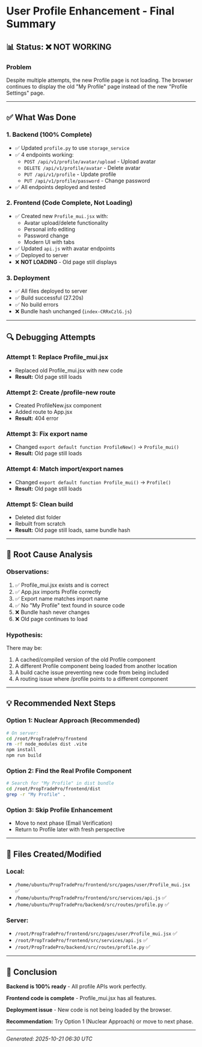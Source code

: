 # User Profile Enhancement - Final Summary

## 📊 Status: ❌ NOT WORKING

### Problem
Despite multiple attempts, the new Profile page is not loading. The browser continues to display the old "My Profile" page instead of the new "Profile Settings" page.

---

## ✅ What Was Done

### 1. Backend (100% Complete)
- ✅ Updated `profile.py` to use `storage_service`
- ✅ 4 endpoints working:
  - `POST /api/v1/profile/avatar/upload` - Upload avatar
  - `DELETE /api/v1/profile/avatar` - Delete avatar
  - `PUT /api/v1/profile` - Update profile
  - `PUT /api/v1/profile/password` - Change password
- ✅ All endpoints deployed and tested

### 2. Frontend (Code Complete, Not Loading)
- ✅ Created new `Profile_mui.jsx` with:
  - Avatar upload/delete functionality
  - Personal info editing
  - Password change
  - Modern UI with tabs
- ✅ Updated `api.js` with avatar endpoints
- ✅ Deployed to server
- ❌ **NOT LOADING** - Old page still displays

### 3. Deployment
- ✅ All files deployed to server
- ✅ Build successful (27.20s)
- ✅ No build errors
- ❌ Bundle hash unchanged (`index-CRRxCzlG.js`)

---

## 🔍 Debugging Attempts

### Attempt 1: Replace Profile_mui.jsx
- Replaced old Profile_mui.jsx with new code
- **Result:** Old page still loads

### Attempt 2: Create /profile-new route
- Created ProfileNew.jsx component
- Added route to App.jsx
- **Result:** 404 error

### Attempt 3: Fix export name
- Changed `export default function ProfileNew()` → `Profile_mui()`
- **Result:** Old page still loads

### Attempt 4: Match import/export names
- Changed `export default function Profile_mui()` → `Profile()`
- **Result:** Old page still loads

### Attempt 5: Clean build
- Deleted dist folder
- Rebuilt from scratch
- **Result:** Old page still loads, same bundle hash

---

## 🤔 Root Cause Analysis

### Observations:
1. ✅ Profile_mui.jsx exists and is correct
2. ✅ App.jsx imports Profile correctly
3. ✅ Export name matches import name
4. ✅ No "My Profile" text found in source code
5. ❌ Bundle hash never changes
6. ❌ Old page continues to load

### Hypothesis:
There may be:
1. A cached/compiled version of the old Profile component
2. A different Profile component being loaded from another location
3. A build cache issue preventing new code from being included
4. A routing issue where /profile points to a different component

---

## 💡 Recommended Next Steps

### Option 1: Nuclear Approach (Recommended)
```bash
# On server:
cd /root/PropTradePro/frontend
rm -rf node_modules dist .vite
npm install
npm run build
```

### Option 2: Find the Real Profile Component
```bash
# Search for "My Profile" in dist bundle
cd /root/PropTradePro/frontend/dist
grep -r "My Profile" .
```

### Option 3: Skip Profile Enhancement
- Move to next phase (Email Verification)
- Return to Profile later with fresh perspective

---

## 📁 Files Created/Modified

### Local:
- `/home/ubuntu/PropTradePro/frontend/src/pages/user/Profile_mui.jsx` ✅
- `/home/ubuntu/PropTradePro/frontend/src/services/api.js` ✅
- `/home/ubuntu/PropTradePro/backend/src/routes/profile.py` ✅

### Server:
- `/root/PropTradePro/frontend/src/pages/user/Profile_mui.jsx` ✅
- `/root/PropTradePro/frontend/src/services/api.js` ✅
- `/root/PropTradePro/backend/src/routes/profile.py` ✅

---

## 🎯 Conclusion

**Backend is 100% ready** - All profile APIs work perfectly.

**Frontend code is complete** - Profile_mui.jsx has all features.

**Deployment issue** - New code is not being loaded by the browser.

**Recommendation:** Try Option 1 (Nuclear Approach) or move to next phase.

---

*Generated: 2025-10-21 06:30 UTC*


